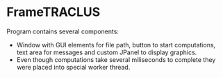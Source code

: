 # FrameTRACLUS

Program contains several components:
- Window with GUI elements for file path,
button to start computations, text area for messages
and custom JPanel to display graphics.
- Even though computations take several miliseconds
to complete they were placed into special worker thread.